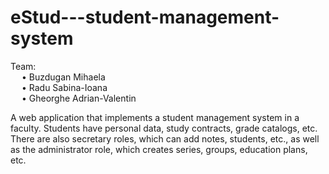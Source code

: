 # eStud---student-management-system
Team: <br/> &emsp; • Buzdugan Mihaela
      <br/> &emsp; • Radu Sabina-Ioana
      <br/> &emsp; • Gheorghe Adrian-Valentin
      
 A web application that implements a student management system in a faculty. Students have personal data, study contracts, grade catalogs, etc. There are also secretary roles, which can add notes, students, etc., as well as the administrator role, which creates series, groups, education plans, etc.
